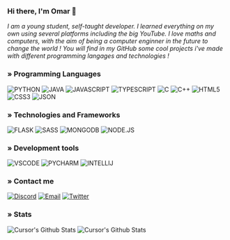 ### Hi there, I'm Omar 👋

*I am a young student, self-taught developer. I learned everything on my own using several platforms including the big YouTube. I love maths and computers, with the aim of being a computer enginner in the future to change the world ! You will find in my GitHub some cool projects i've made with different programming langages and technologies !*


### **» Programming Languages**<br>
![PYTHON](https://img.shields.io/badge/Python-3776AB?style=for-the-badge&logo=python&logoColor=white)
![JAVA](https://img.shields.io/badge/Java-ED8B00?style=for-the-badge&logo=java&logoColor=white)
![JAVASCRIPT](https://img.shields.io/badge/JavaScript-323330?style=for-the-badge&logo=javascript&logoColor=F7DF1E)
![TYPESCRIPT](https://img.shields.io/badge/TypeScript-007ACC?style=for-the-badge&logo=typescript&logoColor=white)
![C](https://img.shields.io/badge/C-00599C?style=for-the-badge&logo=c&logoColor=white)
![C++](https://img.shields.io/badge/C%2B%2B-00599C?style=for-the-badge&logo=c%2B%2B&logoColor=white)
![HTML5](https://img.shields.io/badge/HTML5-E34F26?style=for-the-badge&logo=html5&logoColor=white)
![CSS3](https://img.shields.io/badge/CSS3-1572B6?style=for-the-badge&logo=css3&logoColor=white)
![JSON](https://img.shields.io/badge/json-5E5C5C?style=for-the-badge&logo=json&logoColor=white)

### **» Technologies and Frameworks**<br>
![FLASK](https://img.shields.io/badge/Flask-000000?style=for-the-badge&logo=flask&logoColor=white)
![SASS](https://img.shields.io/badge/Sass-CC6699?style=for-the-badge&logo=sass&logoColor=white)
![MONGODB](https://img.shields.io/badge/MongoDB-4EA94B?style=for-the-badge&logo=mongodb&logoColor=white)
![NODE.JS](https://img.shields.io/badge/Node.js-339933?style=for-the-badge&logo=nodedotjs&logoColor=white)

### **» Development tools**<br>

![VSCODE](https://img.shields.io/badge/Visual_Studio_Code-0078D4?style=for-the-badge&logo=visual%20studio%20code&logoColor=white)
![PYCHARM](https://img.shields.io/badge/PyCharm-000000.svg?&style=for-the-badge&logo=PyCharm&logoColor=white)
![INTELLIJ](https://img.shields.io/badge/IntelliJIDEA-000000.svg?style=for-the-badge&logo=intellij-idea&logoColor=white)

### **» Contact me**<br>
[![Discord](https://img.shields.io/badge/Discord-7289DA?style=for-the-badge&logo=discord&logoColor=white)](https://discord.com/users/756592067899031645)
[![Email](https://img.shields.io/badge/Gmail-D14836?style=for-the-badge&logo=gmail&logoColor=white)](mailto:developer.cursor@gmail.com)
[![Twitter](https://img.shields.io/badge/Twitter-1DA1F2?style=for-the-badge&logo=twitter&logoColor=white)](https://twitter.com/CursorDev)

### **» Stats**
<img alt="Cursor's Github Stats" src="https://github-readme-stats.vercel.app/api/top-langs/?username=cursorr&show_icons=true&hide_border=true&theme=tokyonight" />
<img alt="Cursor's Github Stats" src="https://github-readme-stats.vercel.app/api?username=cursorr&show_icons=true&hide_border=true&theme=tokyonight" />

